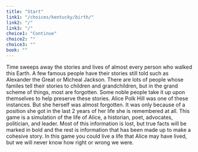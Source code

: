 ```yaml
---
title: "Start"
link1: "/choices/kentucky/birth/"
link2: "/"
link3: "/"
choice1: "Continue"
choice2: ""
choice3: ""
book: ""
---
```

Time sweeps away the stories and lives of almost every person who walked this Earth. A few famous people have their stories still told such as Alexander the Great or Micheal Jackson. There are lots of people whose familes tell their stories to children and grandchildren, but in the grand scheme of things, most are forgotten. Some noble people take it up upon themselves to help preserve these stories. Alice Polk Hill was one of these instances. But she herself was almost forgotten. It was only because of a position she got in the last 2 years of her life she is remembered at all. 
This game is a simulation of the life of Alice, a historian, poet, advocates, politician, and leader. Most of this information is lost, but true facts will be marked in <span class="bold">bold</span> and the rest is information that has been made up to make a cohesive story. In this game you could live a life that Alice may have lived, but we will never know how right or wrong we were.
